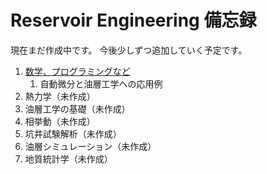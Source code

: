 # Reservoir Engineering 備忘録
現在まだ作成中です。
今後少しずつ追加していく予定です。

1. [数学、プログラミングなど][link1]
    1. 自動微分と油層工学への応用例
2. 熱力学（未作成）
3. 油層工学の基礎（未作成）
4. 相挙動（未作成）
5. 坑井試験解析（未作成）
6. 油層シミュレーション（未作成）
7. 地質統計学（未作成）

[link1]:/ReservoirEngineering/MathProgram/